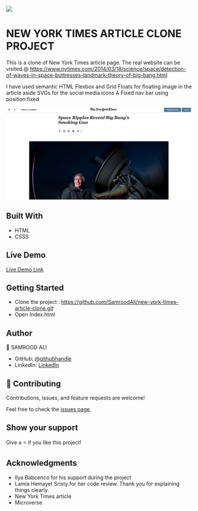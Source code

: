 ![](https://img.shields.io/badge/Microverse-blueviolet)

# NEW YORK TIMES ARTICLE CLONE PROJECT
This is a clone of New York Times article page. 
The real website can be visited @ https://www.nytimes.com/2014/03/18/science/space/detection-of-waves-in-space-buttresses-landmark-theory-of-big-bang.html

I have used semantic HTML
Flexbox and Grid
Floats for floating image in the article aside
SVGs for the social media icons
A Fixed nav bar using position:fixed

![screenshot](./assets/png/screenshot.png)

## Built With

- HTML
- CSSS

## Live Demo

[Live Demo Link](https://samroodali.github.io/new-york-times-article-clone/)

## Getting Started

- Clone the project : https://github.com/SamroodAli/new-york-times-article-clone.git
- Open Index.html

## Author

👤 SAMROOD ALI

- GitHub: [@githubhandle](https://github.com/SamroodAli)
- LinkedIn: [LinkedIn](https://www.linkedin.com/in/samrood-ali/)

## 🤝 Contributing

Contributions, issues, and feature requests are welcome!

Feel free to check the [issues page](issues/).

## Show your support

Give a ⭐️ if you like this project!

## Acknowledgments

- Ilya Babcenco for his support during the project
- Lamia Hemayet Sristy for her code review. Thank you for explaining things clearly.
- New York Times article
- Microverse
